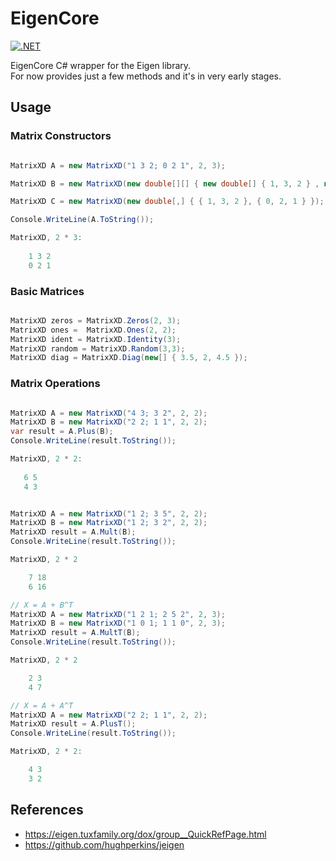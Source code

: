 # EigenCore
[![.NET](https://github.com/modios/EigenCore/actions/workflows/dotnet.yml/badge.svg)](https://github.com/modios/EigenCore/actions/workflows/dotnet.yml)

EigenCore C# wrapper for the Eigen library.  
For now provides just a few methods and it's in very early stages.

## Usage 

### Matrix Constructors

```csharp

MatrixXD A = new MatrixXD("1 3 2; 0 2 1", 2, 3);

MatrixXD B = new MatrixXD(new double[][] { new double[] { 1, 3, 2 } , new double[] { 0, 2, 1 } });

MatrixXD C = new MatrixXD(new double[,] { { 1, 3, 2 }, { 0, 2, 1 } });

Console.WriteLine(A.ToString());

MatrixXD, 2 * 3:
    
    1 3 2 
    0 2 1 
```

### Basic Matrices

```csharp

MatrixXD zeros = MatrixXD.Zeros(2, 3);
MatrixXD ones =  MatrixXD.Ones(2, 2);
MatrixXD ident = MatrixXD.Identity(3);
MatrixXD random = MatrixXD.Random(3,3);
MatrixXD diag = MatrixXD.Diag(new[] { 3.5, 2, 4.5 });

```


### Matrix Operations

```csharp

MatrixXD A = new MatrixXD("4 3; 3 2", 2, 2);
MatrixXD B = new MatrixXD("2 2; 1 1", 2, 2);
var result = A.Plus(B);
Console.WriteLine(result.ToString());

MatrixXD, 2 * 2:
    
   6 5 
   4 3
```

```csharp

MatrixXD A = new MatrixXD("1 2; 3 5", 2, 2);
MatrixXD B = new MatrixXD("1 2; 3 2", 2, 2);
MatrixXD result = A.Mult(B);
Console.WriteLine(result.ToString());

MatrixXD, 2 * 2  

    7 18 
    6 16 
```


```csharp
// X = A + B^T
MatrixXD A = new MatrixXD("1 2 1; 2 5 2", 2, 3);
MatrixXD B = new MatrixXD("1 0 1; 1 1 0", 2, 3);
MatrixXD result = A.MultT(B);
Console.WriteLine(result.ToString());

MatrixXD, 2 * 2  

    2 3 
    4 7 
```

```csharp
// X = A + A^T
MatrixXD A = new MatrixXD("2 2; 1 1", 2, 2);
MatrixXD result = A.PlusT();
Console.WriteLine(result.ToString());

MatrixXD, 2 * 2:

    4 3
    3 2

```


## References
- https://eigen.tuxfamily.org/dox/group__QuickRefPage.html
- https://github.com/hughperkins/jeigen
